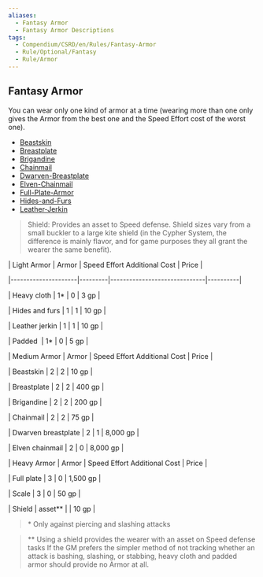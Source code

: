 ```yaml
---
aliases:
  - Fantasy Armor
  - Fantasy Armor Descriptions
tags:
  - Compendium/CSRD/en/Rules/Fantasy-Armor
  - Rule/Optional/Fantasy
  - Rule/Armor
---
```

  
## Fantasy Armor  
You can wear only one kind of armor at a time (wearing more than one only gives the Armor from the best one and the Speed Effort cost of the worst one).   
- [Beastskin](Beastskin.md)  
- [Breastplate](Breastplate.md)  
- [Brigandine](Brigandine.md)  
- [Chainmail](Chainmail.md)  
- [Dwarven-Breastplate](Dwarven-Breastplate.md)  
- [Elven-Chainmail](Elven-Chainmail.md)  
- [Full-Plate-Armor](Full-Plate-Armor.md)  
- [Hides-and-Furs](Hides-and-Furs.md)  
- [Leather-Jerkin](Leather-Jerkin.md)  
  
  
  
>Shield: Provides an asset to Speed defense. Shield sizes vary from a small buckler to a large kite shield (in the Cypher System, the difference is mainly flavor, and for game purposes they all grant the wearer the same benefit).  
  
  
  
| Light Armor         | Armor   | Speed Effort Additional Cost | Price    |  
|---------------------|---------|------------------------------|----------|  
| Heavy cloth         | 1*      | 0                            | 3 gp     |  
| Hides and furs      | 1       | 1                            | 10 gp    |  
| Leather jerkin      | 1       | 1                            | 10 gp    |  
| Padded              | 1*      | 0                            | 5 gp     |  
| Medium Armor        | Armor   | Speed Effort Additional Cost | Price    |  
| Beastskin           | 2       | 2                            | 10 gp    |  
| Breastplate         | 2       | 2                            | 400 gp   |  
| Brigandine          | 2       | 2                            | 200 gp   |  
| Chainmail           | 2       | 2                            | 75 gp    |  
| Dwarven breastplate | 2       | 1                            | 8,000 gp |  
| Elven chainmail     | 2       | 0                            | 8,000 gp |  
| Heavy Armor         | Armor   | Speed Effort Additional Cost | Price    |  
| Full plate          | 3       | 0                            | 1,500 gp |  
| Scale               | 3       | 0                            | 50 gp    |  
| Shield              | asset** |                              | 10 gp    |  
  
>\* Only against piercing and slashing attacks   
>** Using a shield provides the wearer with an asset on Speed defense tasks If the GM prefers the simpler method of not tracking whether an attack is bashing, slashing, or stabbing, heavy cloth and padded armor should provide no Armor at all.  
  
